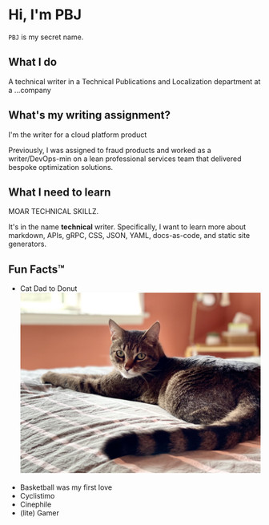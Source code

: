 # Hi, I'm PBJ 
`PBJ` is my secret name.

## What I do 
A technical writer in a Technical Publications and Localization department at a ...company

## What's my writing assignment? 
I'm the writer for a cloud platform product

Previously, I was assigned to fraud products and worked as a writer/DevOps-min on a lean professional services team that delivered bespoke optimization solutions.

## What I need to learn 
MOAR TECHNICAL SKILLZ. 

It's in the name **technical** writer. Specifically, I want to learn more about markdown, APIs, gRPC, CSS, JSON, YAML, docs-as-code, and static site generators. 

## Fun Facts™
- Cat Dad to Donut <be>
    ![Donut](/pics/IMG_4917.jpeg)     
- Basketball was my first love 
- Cyclistimo 
- Cinephile 
- (lite) Gamer 
